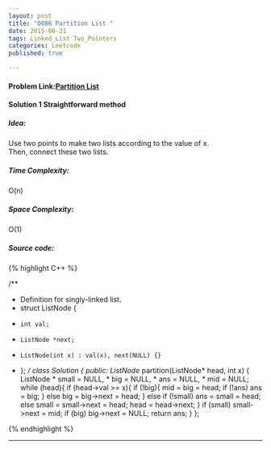```yaml
---
layout: post
title: "Q086 Partition List "
date: 2015-06-21
tags: Linked_List Two_Pointers
categories: Leetcode
published: true

---
```

#### Problem Link:[Partition List ](https://leetcode.com/problems/partition-list/) 

#### Solution 1 Straightforward method

##### Idea:

Use two points to make two lists according to the value of x.     
Then, connect these two lists.


##### Time Complexity:
O(n)

##### Space Complexity:
O(1)

##### Source code:
{% highlight C++ %}

/**
 * Definition for singly-linked list.
 * struct ListNode {
 *     int val;
 *     ListNode *next;
 *     ListNode(int x) : val(x), next(NULL) {}
 * };
 */
class Solution {
public:
    ListNode* partition(ListNode* head, int x) {
        ListNode * small = NULL, * big = NULL, * ans = NULL, * mid = NULL;
        while (head){
            if (head->val >= x){
                if (!big){
                    mid = big = head;
                    if (!ans) ans = big;
                }
                else
                    big = big->next = head;
            }
            else if (!small)
                ans = small = head;
            else
                small = small->next = head;
            head = head->next;
        }
        if (small)  small->next = mid;
        if (big) big->next = NULL;
        return ans;
    }
};

{% endhighlight %}

---

